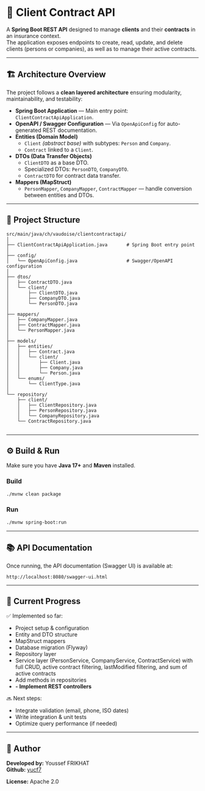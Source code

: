 # 🧩 Client Contract API

A **Spring Boot REST API** designed to manage **clients** and their **contracts** in an insurance context.  
The application exposes endpoints to create, read, update, and delete clients (persons or companies), as well as to manage their active contracts.

---

## 🏗️ Architecture Overview

The project follows a **clean layered architecture** ensuring modularity, maintainability, and testability:

- **Spring Boot Application** — Main entry point: `ClientContractApiApplication`.
- **OpenAPI / Swagger Configuration** — Via `OpenApiConfig` for auto-generated REST documentation.
- **Entities (Domain Model)**  
  - `Client` *(abstract base)* with subtypes: `Person` and `Company`.  
  - `Contract` linked to a `Client`.
- **DTOs (Data Transfer Objects)**  
  - `ClientDTO` as a base DTO.  
  - Specialized DTOs: `PersonDTO`, `CompanyDTO`.  
  - `ContractDTO` for contract data transfer.
- **Mappers (MapStruct)**  
  - `PersonMapper`, `CompanyMapper`, `ContractMapper` — handle conversion between entities and DTOs.

---

## 📁 Project Structure

```
src/main/java/ch/vaudoise/clientcontractapi/
│
├── ClientContractApiApplication.java       # Spring Boot entry point
│
├── config/
│   └── OpenApiConfig.java                  # Swagger/OpenAPI configuration
│
├── dtos/
│   ├── ContractDTO.java
│   └── client/
│       ├── ClientDTO.java
│       ├── CompanyDTO.java
│       └── PersonDTO.java
│
├── mappers/
│   ├── CompanyMapper.java
│   ├── ContractMapper.java
│   └── PersonMapper.java
│
├── models/
│   ├── entities/
│   │   ├── Contract.java
│   │   └── client/
│   │       ├── Client.java
│   │       ├── Company.java
│   │       └── Person.java
│   └── enums/
│       └── ClientType.java
│
└── repository/
    ├── client/
    │   ├── ClientRepository.java
    │   ├── PersonRepository.java
    │   └── CompanyRepository.java
    └── ContractRepository.java
     
```

---

## ⚙️ Build & Run

Make sure you have **Java 17+** and **Maven** installed.

### Build
```bash
./mvnw clean package
```

### Run
```bash
./mvnw spring-boot:run
```

---

## 📚 API Documentation

Once running, the API documentation (Swagger UI) is available at:

```
http://localhost:8080/swagger-ui.html
```

---

## 🚧 Current Progress

✅ Implemented so far:
- Project setup & configuration  
- Entity and DTO structure  
- MapStruct mappers  
- Database migration (Flyway)  
- Repository layer  
- Service layer (PersonService, CompanyService, ContractService) with full CRUD, active contract filtering, lastModified filtering, and sum of active contracts 
- Add methods in repositories
- **- Implement REST controllers**

🔜 Next steps:
- Integrate validation (email, phone, ISO dates)  
- Write integration & unit tests  
- Optimize query performance (if needed)

---

## 👤 Author

**Developed by:** Youssef FRIKHAT  
**Github:** [yucf7](https://github.com/yucf7)

**License:** Apache 2.0
